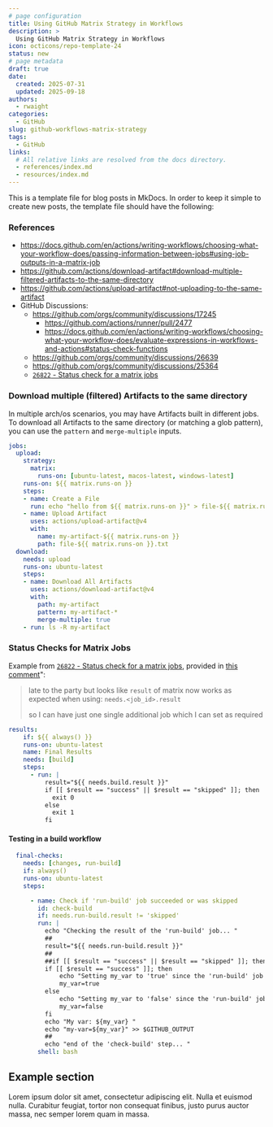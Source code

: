 ```yaml
---
# page configuration
title: Using GitHub Matrix Strategy in Workflows
description: >
  Using GitHub Matrix Strategy in Workflows
icon: octicons/repo-template-24
status: new
# page metadata
draft: true
date:
  created: 2025-07-31
  updated: 2025-09-18
authors:
  - rwaight
categories:
  - GitHub
slug: github-workflows-matrix-strategy
tags:
  - GitHub
links:
  # All relative links are resolved from the docs directory.
  - references/index.md
  - resources/index.md
---
```


<!---  # Using GitHub Matrix Strategy in Workflows  --->
<!---  do not put an actual 'heading 1' if it is the same as the title  --->

This is a template file for blog posts in MkDocs.  In order to keep it simple to create new posts, the template file should have the following:

### References

- https://docs.github.com/en/actions/writing-workflows/choosing-what-your-workflow-does/passing-information-between-jobs#using-job-outputs-in-a-matrix-job
- https://github.com/actions/download-artifact#download-multiple-filtered-artifacts-to-the-same-directory
- https://github.com/actions/upload-artifact#not-uploading-to-the-same-artifact
- GitHub Discussions:
    - https://github.com/orgs/community/discussions/17245
        - https://github.com/actions/runner/pull/2477
        - https://docs.github.com/en/actions/writing-workflows/choosing-what-your-workflow-does/evaluate-expressions-in-workflows-and-actions#status-check-functions
    - https://github.com/orgs/community/discussions/26639
    - https://github.com/orgs/community/discussions/25364
    - [`26822` - Status check for a matrix jobs](https://github.com/orgs/community/discussions/26822)

### Download multiple (filtered) Artifacts to the same directory
<!--- from https://github.com/actions/download-artifact#download-multiple-filtered-artifacts-to-the-same-directory --->

In multiple arch/os scenarios, you may have Artifacts built in different jobs. To download all Artifacts to the same directory (or matching a glob pattern), you can use the `pattern` and `merge-multiple` inputs.

```yml
jobs:
  upload:
    strategy:
      matrix:
        runs-on: [ubuntu-latest, macos-latest, windows-latest]
    runs-on: ${{ matrix.runs-on }}
    steps:
    - name: Create a File
      run: echo "hello from ${{ matrix.runs-on }}" > file-${{ matrix.runs-on }}.txt
    - name: Upload Artifact
      uses: actions/upload-artifact@v4
      with:
        name: my-artifact-${{ matrix.runs-on }}
        path: file-${{ matrix.runs-on }}.txt
  download:
    needs: upload
    runs-on: ubuntu-latest
    steps:
    - name: Download All Artifacts
      uses: actions/download-artifact@v4
      with:
        path: my-artifact
        pattern: my-artifact-*
        merge-multiple: true
    - run: ls -R my-artifact
```


### Status Checks for Matrix Jobs

Example from [`26822` - Status check for a matrix jobs](https://github.com/orgs/community/discussions/26822), provided in [this comment](https://github.com/orgs/community/discussions/26822#discussioncomment-3305794)":

> late to the party but looks like `result` of matrix now works as expected when using: `needs.<job_id>.result`
> 
> so I can have just one single additional job which I can set as required

```yaml
results:
    if: ${{ always() }}
    runs-on: ubuntu-latest
    name: Final Results
    needs: [build]
    steps:
      - run: |
          result="${{ needs.build.result }}"
          if [[ $result == "success" || $result == "skipped" ]]; then
            exit 0
          else
            exit 1
          fi
```


#### Testing in a build workflow

```yaml
  final-checks:
    needs: [changes, run-build]
    if: always()
    runs-on: ubuntu-latest
    steps:

      - name: Check if 'run-build' job succeeded or was skipped
        id: check-build
        if: needs.run-build.result != 'skipped'
        run: |
          echo "Checking the result of the 'run-build' job... "
          ##
          result="${{ needs.run-build.result }}"
          ##
          ##if [[ $result == "success" || $result == "skipped" ]]; then
          if [[ $result == "success" ]]; then
              echo "Setting my_var to 'true' since the 'run-build' job succeeded... "
              my_var=true
          else
              echo "Setting my_var to 'false' since the 'run-build' job did not succeed... "
              my_var=false
          fi
          echo "My var: ${my_var} "
          echo "my-var=${my_var}" >> $GITHUB_OUTPUT
          ##
          echo "end of the 'check-build' step... "
        shell: bash
```


## Example section

Lorem ipsum dolor sit amet, consectetur adipiscing elit. Nulla et euismod
nulla. Curabitur feugiat, tortor non consequat finibus, justo purus auctor
massa, nec semper lorem quam in massa.

<!--  example comment here  -->
<!--- another example comment --->

<!---  ...  --->
